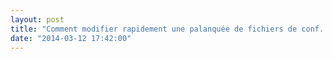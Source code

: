 ```yaml
---
layout: post
title: "Comment modifier rapidement une palanquée de fichiers de conf..."
date: "2014-03-12 17:42:00"
---
```

<script src="http://pastebin.com/embed_js.php?i=LdG23fbA"></script><br /><br /><div style="height: 0; overflow: hidden;">Resource dbcp BasicDataSourceFactory jdbc mysql awk match container format indent xmllint</div>
